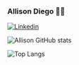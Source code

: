 ###  Allison Diego 🙋‍♂️
[![Linkedin](https://img.shields.io/badge/LinkedIn-0077B5?style=for-the-badge&logo=linkedin&logoColor=white)](https://www.linkedin.com/in/allison-diego-a74a50210/)


![Allison GitHub stats](https://github-readme-stats.vercel.app/api?username=AllisonDieg0&show_icons=true&theme=radical)

![Top Langs](https://github-readme-stats.vercel.app/api/top-langs/?username=AllisonDieg0&layout=compact)

